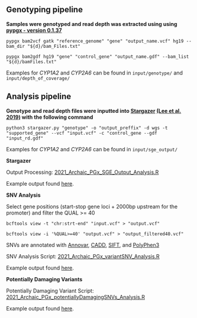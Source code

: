 ## Genotyping pipeline

**Samples were genotyped and read depth was extracted using using [pypgx - version 0.1.37](https://github.com/sbslee/pypgx)**

`pypgx bam2vcf gatk "reference_genome" "gene" "output_name.vcf" hg19 --bam_dir "${d}/bam_Files.txt"`

`pypgx bam2gdf hg19 "gene" "control_gene" "output_name.gdf" --bam_list "${d}/bamFiles.txt"`

Examples for *CYP1A2* and *CYP2A6* can be found in `input/genotype/` and `input/depth_of_coverage/`

## Analysis pipeline

**Genotype and read depth files were inputted into [Stargazer](https://stargazer.gs.washington.edu/stargazerweb/) [(Lee et al. 2019)](https://ascpt.onlinelibrary.wiley.com/doi/10.1002/cpt.1552) with the following command**

`python3 stargazer.py "genotype" -o "output_preffix" -d wgs -t "supported_gene" --vcf "input.vcf" -c "control_gene --gdf "input_rd.gdf"`

Examples for *CYP1A2* and *CYP2A6* can be found in `input/sge_output/`

**Stargazer**

Output Processing: [2021_Archaic_PGx_SGE_Output_Analysis.R](https://github.com/the-claw-lab/aDNA_PGx_2021/blob/main/2021_Archaic_PGx_SGE_Output_Analysis.R)

Example output found [here](https://github.com/the-claw-lab/aDNA_PGx_2021/tree/main/output/2021_Archaic_PGx_SGE_Output_Analysis_EXAMPLE_OUTPUT).

**SNV Analysis**

Select gene positions (start-stop gene loci + 2000bp upstream for the promoter) and filter the QUAL >= 40

`bcftools view -t "chr:strt-end" "input.vcf" > "output.vcf"`

`bcftools view -i '%QUAL>=40' "output.vcf" > "output_filtered40.vcf"`

SNVs are annotated with [Annovar](), [CADD](), [SIFT](), and [PolyPhen3]()

SNV Analysis Script: [2021_Archaic_PGx_variantSNV_Analysis.R](https://github.com/the-claw-lab/aDNA_PGx_2021/blob/main/2021_Archaic_PGx_variantSNV_Analysis.R)

Example output found [here](https://github.com/the-claw-lab/aDNA_PGx_2021/tree/main/output/2021_Archaic_PGx_variantSNV_Analysis_EXAMPLE_OUTPUT).

**Potentially Damaging Variants**

Potentially Damaging Variant Script: [2021_Archaic_PGx_potentiallyDamagingSNVs_Analysis.R]()

Example output found [here]().
